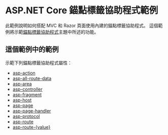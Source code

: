 # <a name="aspnet-core-anchor-tag-helper-sample"></a>ASP.NET Core 錨點標籤協助程式範例

此範例說明如何搭配 MVC 和 Razor 頁面使用內建的錨點標籤協助程式。 這個範例將示範[錨點標籤協助程式](https://docs.microsoft.com/aspnet/core/mvc/views/tag-helpers/built-in/anchor-tag-helper)主題中所述的功能。

## <a name="examples-in-this-sample"></a>這個範例中的範例

示範下列錨點標籤協助程式屬性：

- [asp-action](https://docs.microsoft.com/aspnet/core/mvc/views/tag-helpers/built-in/anchor-tag-helper#asp-action)
- [asp-all-route-data](https://docs.microsoft.com/aspnet/core/mvc/views/tag-helpers/built-in/anchor-tag-helper#asp-all-route-data)
- [asp-area](https://docs.microsoft.com/aspnet/core/mvc/views/tag-helpers/built-in/anchor-tag-helper#asp-area)
- [asp-controller](https://docs.microsoft.com/aspnet/core/mvc/views/tag-helpers/built-in/anchor-tag-helper#asp-controller)
- [asp-fragment](https://docs.microsoft.com/aspnet/core/mvc/views/tag-helpers/built-in/anchor-tag-helper#asp-fragment)
- [asp-host](https://docs.microsoft.com/aspnet/core/mvc/views/tag-helpers/built-in/anchor-tag-helper#asp-host)
- [asp-page](https://docs.microsoft.com/aspnet/core/mvc/views/tag-helpers/built-in/anchor-tag-helper#asp-page)
- [asp-page-handler](https://docs.microsoft.com/aspnet/core/mvc/views/tag-helpers/built-in/anchor-tag-helper#asp-page-handler)
- [asp-protocol](https://docs.microsoft.com/aspnet/core/mvc/views/tag-helpers/built-in/anchor-tag-helper#asp-protocol)
- [asp-route](https://docs.microsoft.com/aspnet/core/mvc/views/tag-helpers/built-in/anchor-tag-helper#asp-route)
- [asp-route-{value}](https://docs.microsoft.com/aspnet/core/mvc/views/tag-helpers/built-in/anchor-tag-helper#asp-route-value)